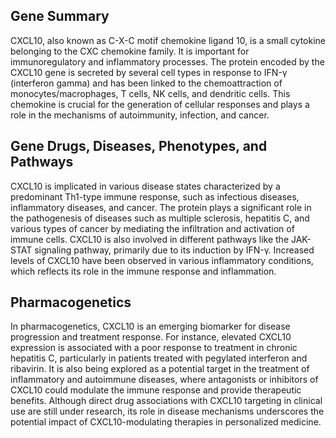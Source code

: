 ## Gene Summary
CXCL10, also known as C-X-C motif chemokine ligand 10, is a small cytokine belonging to the CXC chemokine family. It is important for immunoregulatory and inflammatory processes. The protein encoded by the CXCL10 gene is secreted by several cell types in response to IFN-γ (interferon gamma) and has been linked to the chemoattraction of monocytes/macrophages, T cells, NK cells, and dendritic cells. This chemokine is crucial for the generation of cellular responses and plays a role in the mechanisms of autoimmunity, infection, and cancer.

## Gene Drugs, Diseases, Phenotypes, and Pathways
CXCL10 is implicated in various disease states characterized by a predominant Th1-type immune response, such as infectious diseases, inflammatory diseases, and cancer. The protein plays a significant role in the pathogenesis of diseases such as multiple sclerosis, hepatitis C, and various types of cancer by mediating the infiltration and activation of immune cells. CXCL10 is also involved in different pathways like the JAK-STAT signaling pathway, primarily due to its induction by IFN-γ. Increased levels of CXCL10 have been observed in various inflammatory conditions, which reflects its role in the immune response and inflammation.

## Pharmacogenetics
In pharmacogenetics, CXCL10 is an emerging biomarker for disease progression and treatment response. For instance, elevated CXCL10 expression is associated with a poor response to treatment in chronic hepatitis C, particularly in patients treated with pegylated interferon and ribavirin. It is also being explored as a potential target in the treatment of inflammatory and autoimmune diseases, where antagonists or inhibitors of CXCL10 could modulate the immune response and provide therapeutic benefits. Although direct drug associations with CXCL10 targeting in clinical use are still under research, its role in disease mechanisms underscores the potential impact of CXCL10-modulating therapies in personalized medicine.